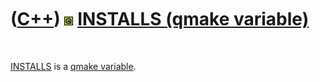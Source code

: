 



 

 

 

 

 

([C++](Cpp.htm)) ![Qt](PicQt.png) [INSTALLS (qmake variable)](CppQmakeInstalls.htm)
===================================================================================

 

[INSTALLS](CppQmakeInstalls.htm) is a [qmake
variable](CppQmakeVariable.htm).

 

 

 

 

 





 



